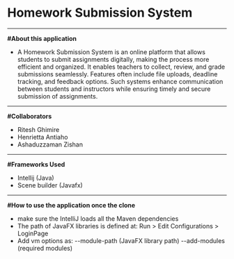 # Homework Submission System
------------------------------------------------------

<b>#About this application </b>
- A Homework Submission System is an online platform that allows students to submit assignments digitally, making the process more efficient and organized. It enables teachers to collect, review, and grade submissions seamlessly. Features often include file uploads, deadline tracking, and feedback options. Such systems enhance communication between students and instructors while ensuring timely and secure submission of assignments.

------------------------------------------------------
<b>#Collaborators</b>

- Ritesh Ghimire
- Henrietta Antiaho
- Ashaduzzaman Zishan
-----------------------

<b>#Frameworks Used</b>

- Intellij (Java)
- Scene builder (Javafx)
  
------------------------------------------------------
<b>#How to use the application once the clone</b>

- make sure the IntelliJ loads all the Maven dependencies
- The path of JavaFX libraries is defined at: Run > Edit Configurations > LoginPage
- Add vm options as: --module-path (JavaFX library path) --add-modules (required modules)   


